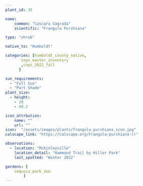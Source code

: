```yaml
---
plant_id: 35

name: 
    common: "Cascara Sagrada"   
    scientific: "Frangula Purshiana"  

type: "shrub"

native_to: "Humboldt"

categories: [humboldt_county_native,
       cnps_master_inventory
       ,cnps_2022_fall
      ]

sun_requirements:
  - "Full Sun"
  - "Part Shade"
plant_size:
  - height: 
    - 20
    - 49.2

icon_attrbution: 
    name: ""
    url: ""
icon:  "/assets/images/plants/frangula_purshiana_icon.jpg"
calscape_link: "https://calscape.org/Frangula-purshiana-()"

observations: 
  - location: "McKinleyville"
    location_detail: "Hammond Trail by Hiller Park" 
    last_spotted: "Winter 2022"

gardens: [ 
    sequoia_park_zoo
        ]
---
```

